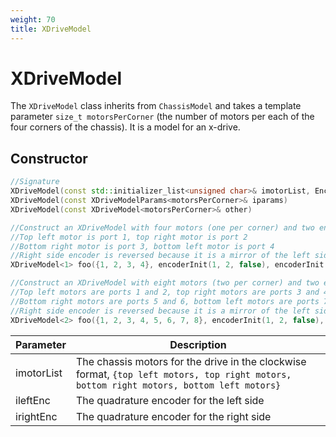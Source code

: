 ```yaml
---
weight: 70
title: XDriveModel
---
```


# XDriveModel

The `XDriveModel` class inherits from `ChassisModel` and takes a template parameter `size_t motorsPerCorner` (the number of motors per each of the four corners of the chassis). It is a model for an x-drive.

## Constructor

```c++
//Signature
XDriveModel(const std::initializer_list<unsigned char>& imotorList, Encoder ileftEnc, Encoder irightEnc)
XDriveModel(const XDriveModelParams<motorsPerCorner>& iparams)
XDriveModel(const XDriveModel<motorsPerCorner>& other)

//Construct an XDriveModel with four motors (one per corner) and two encoders
//Top left motor is port 1, top right motor is port 2
//Bottom right motor is port 3, bottom left motor is port 4
//Right side encoder is reversed because it is a mirror of the left side
XDriveModel<1> foo({1, 2, 3, 4}, encoderInit(1, 2, false), encoderInit(3, 4, true))

//Construct an XDriveModel with eight motors (two per corner) and two encoders
//Top left motors are ports 1 and 2, top right motors are ports 3 and 4
//Bottom right motors are ports 5 and 6, bottom left motors are ports 7 and 8
//Right side encoder is reversed because it is a mirror of the left side
XDriveModel<2> foo({1, 2, 3, 4, 5, 6, 7, 8}, encoderInit(1, 2, false), encoderInit(3, 4, true))
```

Parameter | Description
----------|------------
imotorList | The chassis motors for the drive in the clockwise format, `{top left motors, top right motors, bottom right motors, bottom left motors}`
ileftEnc | The quadrature encoder for the left side
irightEnc | The quadrature encoder for the right side
